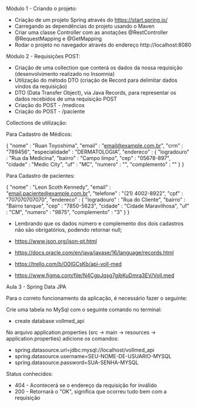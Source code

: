 Módulo 1 - Criando o projeto:

* Criação de um projeto Spring através do https://start.spring.io/
* Carregando as dependências do projeto usando o Maven
* Criar uma classe Controller com as anotações @RestController @RequestMapping e @GetMapping
* Rodar o projeto no navegador através do endereço http://localhost:8080

Módulo 2 - Requisições POST:
* Criação de uma collection que conterá os dados da nossa requisição (desenvolvimento realizado no Insomnia)
* Utilização do método DTO (criação de Record para delimitar dados vindos da requisição)
* DTO (Data Transfer Object), via Java Records, para representar os dados recebidos de uma requisição POST
* Criação do POST - /medicos
* Criação do POST - /paciente

Collections de utilização:

Para Cadastro de Médicos:

{
"nome" : "Ruan Toyoshima",
"email" : "email@example.com.br",
"crm" : "789456",
"especialidade" : "DERMATOLOGIA",
"endereco" : {
"logradouro" : "Rua da Medicina",
"bairro" : "Campo limpo",
"cep" : "05678-897",
"cidade" : "Medic City",
"uf" : "MC",
"numero" : "",
"complemento" : ""
}
}

Para Cadastro de pacientes:

{
"nome" : "Leon Scoth Kennedy",
"email" : "email.paciente@example.com.br",
"telefone" : "(21) 4002-8922",
"cpf" : "707070707070",
"endereco" : {
"logradouro" : "Rua do Cliente",
"bairro" : "Bairro tanque",
"cep" : "7850-5623",
"cidade" : "Cidade Maravilhosa",
"uf" : "CM",
"numero" : "9875",
"complemento" : "3"
}
}

* Lembrando que os dados número e complemento dos dois cadastros não são obrigatórios, podendo retornar null;

* https://www.json.org/json-pt.html
* https://docs.oracle.com/en/java/javase/16/language/records.html
* https://trello.com/b/O0lGCsKb/api-voll-med
* https://www.figma.com/file/N4CgpJqsg7gjbKuDmra3EV/Voll.med


Aula 3 - Spring Data JPA

Para o correto funcionamento da aplicação, é necessário fazer o seguinte:

Crie uma tabela no MySql com o seguinte comando no terminal:

* create database vollmed_api

No arquivo application.properties (src -> main -> resources -> application.properties) adicione os comandos:

* spring.datasource.url=jdbc:mysql://localhost/vollmed_api
* spring.datasource.username=SEU-NOME-DE-USUARIO-MYSQL
* spring.datasource.password=SUA-SENHA-MYSQL

Status conhecidos:

* 404 - Acontecerá se o endereço da requisição for inválido
* 200 - Retornará o "OK", significa que ocorreu tudo bem com a requisição

